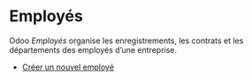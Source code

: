# Employés

Odoo _Employés_ organise les enregistrements, les contrats et les départements
des employés d’une entreprise.

  * [Créer un nouvel employé](employees/new_employee.html)

